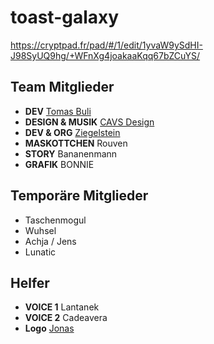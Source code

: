 # toast-galaxy
https://cryptpad.fr/pad/#/1/edit/1yvaW9ySdHI-J98SyUQ9hg/+WFnXg4joakaaKqq67bZCuYS/

## Team Mitglieder
- **DEV** [Tomas Buli](https://buli.me)
- **DESIGN & MUSIK** [CAVS Design](https://www.youtube.com/channel/UCBMZIXo8Xg76wkh_UuOpUwg)
- **DEV & ORG** [Ziegelstein](https://ziegel.me)
- **MASKOTTCHEN** Rouven
- **STORY** Bananenmann
- **GRAFIK** BONNIE

## Temporäre Mitglieder
- Taschenmogul
- Wuhsel
- Achja / Jens
- Lunatic

## Helfer
- **VOICE 1** Lantanek
- **VOICE 2** Cadeavera
- **Logo** [Jonas](https://www.jonas-malt.com)
